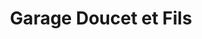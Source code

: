 ---
title: "Garage Doucet et Fils"
url: /vigneux-sur-seine/garage-doucet-et-fils/
shop: réparation de voitures
---